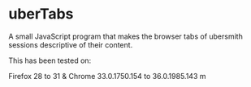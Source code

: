 uberTabs
========

A small JavaScript program that makes the browser tabs of ubersmith sessions descriptive of their content.

This has been tested on:

Firefox 28 to 31
&
Chrome 33.0.1750.154 to 36.0.1985.143 m

